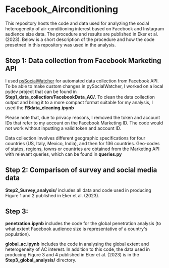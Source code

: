 # Facebook_Airconditioning
This repository hosts the code and data used for analyzing the social heterogeneity of air-conditioning interest based on Facebook and Instagram audience size data. The procedure and results are published in Eker et al. (2023). Below is a short description of the procedure and how the code presetned in this repository was used in the analysis. 


## Step 1: Data collection from Facebook Marketing API

I used [psSocialWatcher](https://github.com/maraujo/pySocialWatcher) for automated data collection from Facebook API. To be able to make custom changes in pySocialWatcher, I worked on a local pydev project that can be found in **Step1_data_collection/FacebookData_AC/**. To clean the data collection output and bring it to a more compact format suitable for my analysis, I used the **FBdata_cleaning.ipynb** 

Please note that, due to privacy reasons, I removed the token and account IDs that refer to my account on the Facebook Marketing ID. The code would not work without inputting a valid token and account ID. 

Data collection involves different geographic specifications for four countries (US, Italy, Mexico, India), and then for 136 countries. Geo-codes of states, regions, towns or countries are obtained from the Marketing API with relevant queries, which can be found in **queries.py** 

## Step 2: Comparison of survey and social media data

**Step2_Survey_analysis/** includes all data and code used in producing Figure 1 and 2 published in Eker et al. (2023).

## Step 3: 

**penetration.ipynb** includes the code for the global penetration analysis (to what extent Facebook audience size is representative of a country's population).

**global_ac.ipynb** includes the code in analysing the global extent and heterogeneity of AC interest. In addition to this code, the data used in producing Figure 3 and 4 published in Eker et al. (2023) is in the **Step3_global_analysis/** directory. 




   





